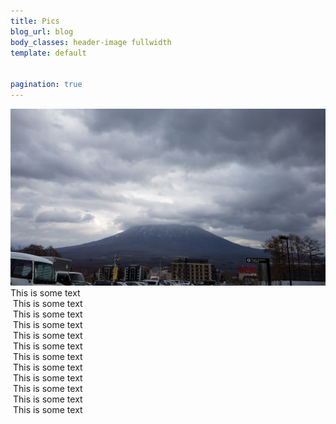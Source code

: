 ```yaml
---
title: Pics
blog_url: blog
body_classes: header-image fullwidth
template: default


pagination: true
---
```


<div class="pics-container">
    <div class="image large">
        <img src="/user/pages/images/yotei1.jpg">
        <span class="text">This is some text</span>
    </div>
    <div class="image">
        <img src="https://unsplash.it/800?random" alt="">
        <span class="text">This is some text</span>        
    </div>
    <div class="image">
        <img src="https://unsplash.it/800?random" alt="">
        <span class="text">This is some text</span>        
    </div>
    <div class="image">
        <img src="https://unsplash.it/800?random" alt="">
        <span class="text">This is some text</span>        
    </div>
    <div class="image">
        <img src="https://unsplash.it/800?random" alt="">
        <span class="text">This is some text</span>        
    </div>
    <div class="image">
        <img src="https://unsplash.it/800?random" alt="">
        <span class="text">This is some text</span>        
    </div>
    <div class="image">
        <img src="https://unsplash.it/800?random" alt="">
        <span class="text">This is some text</span>        
    </div>
    <div class="image">
        <img src="https://unsplash.it/800?random" alt="">
        <span class="text">This is some text</span>        
    </div>
    <div class="image">
        <img src="https://unsplash.it/800?random" alt="">
        <span class="text">This is some text</span>        
    </div>
    <div class="image">
        <img src="https://unsplash.it/800?random" alt="">
        <span class="text">This is some text</span>        
    </div>
    <div class="image">
        <img src="https://unsplash.it/800?random" alt="">
        <span class="text">This is some text</span>        
    </div>
    <div class="image">
        <img src="https://unsplash.it/800?random" alt="">
        <span class="text">This is some text</span>        
    </div>
</div>

